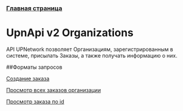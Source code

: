 ### [Главная страница](https://github.com/upnetwork/api-docs/blob/master/README.md)

# UpnApi v2 Organizations

API UPNetwork позволяет Организациям, зарегистрированным в системе, присылать Заказы, а также получать информацию о них. 

##Форматы запросов

[Создание заказа](https://github.com/upnetwork/api-docs/blob/master/docs/organization/v2/create.md)

[Просмотр всех заказов организации](https://github.com/upnetwork/api-docs/blob/master/docs/organization/v2/index.md)

[Просмотр заказа по id](https://github.com/upnetwork/api-docs/blob/master/docs/organization/v2/show.md)
